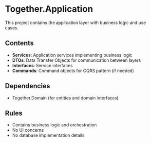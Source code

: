 # Together.Application

This project contains the application layer with business logic and use cases.

## Contents

- **Services**: Application services implementing business logic
- **DTOs**: Data Transfer Objects for communication between layers
- **Interfaces**: Service interfaces
- **Commands**: Command objects for CQRS pattern (if needed)

## Dependencies

- Together.Domain (for entities and domain interfaces)

## Rules

- Contains business logic and orchestration
- No UI concerns
- No database implementation details
